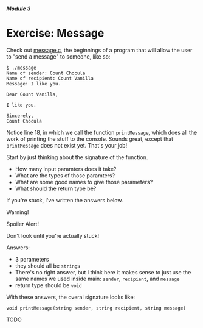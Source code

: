 ##### Module 3

# Exercise: Message

Check out <a href="message.c" target="_blank">message.c</a>, the beginnings of a program that will allow the user to 
"send a message" to someone, like so:
```
$ ./message
Name of sender: Count Chocula
Name of recipient: Count Vanilla
Message: I like you.

Dear Count Vanilla,

I like you.

Sincerely, 
Count Chocula
```

Notice line 18, in which we call the function `printMessage`, which does all the work of printing the stuff to the console. 
Sounds great, except that `printMessage` does not exist yet. That's your job! 

Start by just thinking about the signature of the function. 
* How many input paramters does it take?
* What are the types of those paramters?
* What are some good names to give those parameters?
* What should the return type be?


If you're stuck, I've written the answers below.

Warning!


Spoiler Alert!


Don't look until you're actually stuck!


 
Answers:
* 3 parameters
* they should all be `string`s
* There's no right answer, but I think here it makes sense to just use the same names we used inside main: `sender`, `recipient`, and `message`
* return type should be `void`

With these answers, the overal signature looks like:
```
void printMessage(string sender, string recipient, string message)
```

 
 
 

















TODO





